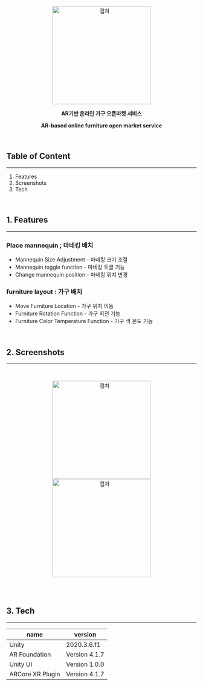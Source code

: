 <p align="center">
  <img width="260" alt="캡처" src="https://s3.us-west-2.amazonaws.com/secure.notion-static.com/5706aeda-e608-45c2-8da7-b56d83f9ff5e/instagram_profile_image.png?X-Amz-Algorithm=AWS4-HMAC-SHA256&X-Amz-Credential=AKIAT73L2G45O3KS52Y5%2F20210605%2Fus-west-2%2Fs3%2Faws4_request&X-Amz-Date=20210605T165102Z&X-Amz-Expires=86400&X-Amz-Signature=e75a85dc498e10e02b80a4c2b9cc96ca256146b75231c6450a9092b0c685ae0b&X-Amz-SignedHeaders=host&response-content-disposition=filename%20%3D%22instagram_profile_image.png%22">
</p>
<p align="center">
  <b>
    AR기반 온라인 가구 오픈마켓 서비스
  </b>
</p>
<p align="center">
  <b>
    AR-based online furniture open market service
  </b>
</p>

<br>

## **Table of Content**
---

1. Features
2. Screenshots
3. Tech

<br>

## 1. Features
---
### Place mannequin ; 마네킹 배치

- Mannequin Size Adjustment - 마네킹 크기 조절
- Mannequin toggle function - 마네킹 토글 기능
- Change mannequin position - 마네킹 위치 변경
<!-- slide -->

### furniture layout : 가구 배치

- Move Furniture Location - 가구 위치 이동
- Furniture Rotation Function - 가구 회전 기능
- Furniture Color Temperature Function - 가구 색 온도 기능


<br>

## 2. Screenshots
---
<br>


<p align="center">
  <img width="260" alt="캡처" src="https://user-images.githubusercontent.com/55892515/120900799-e590ac80-c671-11eb-8b41-69af674c3a4c.gif">
  <img width="260" alt="캡처" src="https://user-images.githubusercontent.com/55892515/120900781-cabe3800-c671-11eb-9e1f-5d5fd4a793ef.gif">
</p>

<br>

<br>

## 3. Tech

---
|name|version|
|------|---|
|Unity|2020.3.6.f1|
|AR Foundation|Version 4.1.7|
|Unity UI|Version 1.0.0|
|ARCore XR Plugin|Version 4.1.7|
